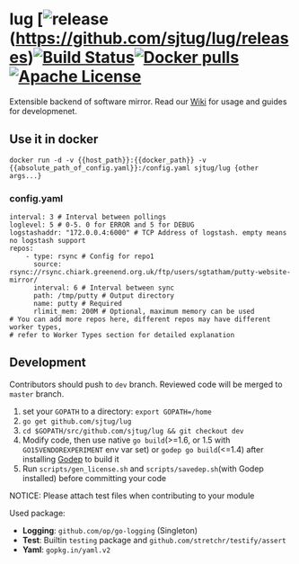 # lug [![release](https://img.shields.io/github/release/sjtug/lug.svg])(https://github.com/sjtug/lug/releases)[![Build Status](https://travis-ci.org/sjtug/lug.svg)](https://travis-ci.org/sjtug/lug)[![Docker pulls](https://img.shields.io/docker/pulls/sjtug/lug.svg)](https://hub.docker.com/r/sjtug/lug/)[![Apache License](https://img.shields.io/github/license/sjtug/lug.svg)](https://github.com/sjtug/lug/blob/master/LICENSE)

Extensible backend of software mirror. Read our [Wiki](https://github.com/sjtug/lug/wiki) for usage and guides for developmenet.

## Use it in docker
```
docker run -d -v {{host_path}}:{{docker_path}} -v {{absolute_path_of_config.yaml}}:/config.yaml sjtug/lug {other args...}
```

### config.yaml
```
interval: 3 # Interval between pollings
loglevel: 5 # 0-5. 0 for ERROR and 5 for DEBUG
logstashaddr: "172.0.0.4:6000" # TCP Address of logstash. empty means no logstash support
repos:
    - type: rsync # Config for repo1
      source: rsync://rsync.chiark.greenend.org.uk/ftp/users/sgtatham/putty-website-mirror/
      interval: 6 # Interval between sync
      path: /tmp/putty # Output directory
      name: putty # Required
      rlimit_mem: 200M # Optional, maximum memory can be used
# You can add more repos here, different repos may have different worker types,
# refer to Worker Types section for detailed explanation
```

## Development

Contributors should push to `dev` branch. Reviewed code will be merged to `master` branch.

1. set your `GOPATH` to a directory: `export GOPATH=/home`
2. `go get github.com/sjtug/lug`
3. `cd $GOPATH/src/github.com/sjtug/lug && git checkout dev`
4. Modify code, then use native `go build`(>=1.6, or 1.5 with `GO15VENDOREXPERIMENT` env var set) or `godep go build`(<=1.4) after installing [Godep](https://github.com/tools/godep) to build it
5. Run `scripts/gen_license.sh` and `scripts/savedep.sh`(with Godep installed) before committing your code

NOTICE: Please attach test files when contributing to your module

Used package:
 - **Logging**: `github.com/op/go-logging` (Singleton)
 - **Test**: Builtin `testing` package and `github.com/stretchr/testify/assert`
 - **Yaml**: `gopkg.in/yaml.v2`

